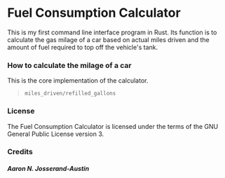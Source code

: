 # Fuel Consumption Calculator

This is my first command line interface program in Rust. Its function is to calculate the gas milage of a car based on actual miles driven and the amount of fuel required to top off the vehicle's tank.

### How to calculate the milage of a car

This is the core implementation of the calculator.

> `miles_driven/refilled_gallons`

### License
The Fuel Consumption Calculator is licensed under the terms of the GNU General Public License version 3.

### Credits
##### Aaron N. Josserand-Austin
